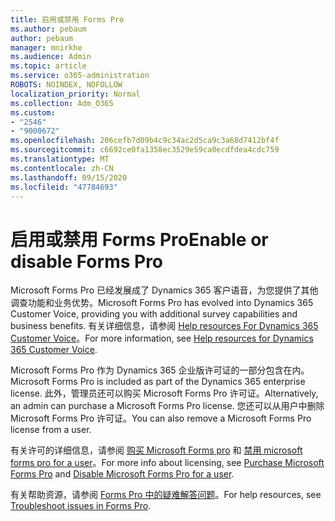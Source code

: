 ```yaml
---
title: 启用或禁用 Forms Pro
ms.author: pebaum
author: pebaum
manager: mnirkhe
ms.audience: Admin
ms.topic: article
ms.service: o365-administration
ROBOTS: NOINDEX, NOFOLLOW
localization_priority: Normal
ms.collection: Adm_O365
ms.custom:
- "2546"
- "9000672"
ms.openlocfilehash: 206cefb7d09b4c9c34ac2d5ca9c3a68d7412bf4f
ms.sourcegitcommit: c6692ce0fa1358ec3529e59ca0ecdfdea4cdc759
ms.translationtype: MT
ms.contentlocale: zh-CN
ms.lasthandoff: 09/15/2020
ms.locfileid: "47784693"
---
```

# <a name="enable-or-disable-forms-pro"></a><span data-ttu-id="9822f-102">启用或禁用 Forms Pro</span><span class="sxs-lookup"><span data-stu-id="9822f-102">Enable or disable Forms Pro</span></span>

<span data-ttu-id="9822f-103">Microsoft Forms Pro 已经发展成了 Dynamics 365 客户语音，为您提供了其他调查功能和业务优势。</span><span class="sxs-lookup"><span data-stu-id="9822f-103">Microsoft Forms Pro has evolved into Dynamics 365 Customer Voice, providing you with additional survey capabilities and business benefits.</span></span> <span data-ttu-id="9822f-104">有关详细信息，请参阅 [Help resources For Dynamics 365 Customer Voice](https://go.microsoft.com/fwlink/p/?linkid=2128357)。</span><span class="sxs-lookup"><span data-stu-id="9822f-104">For more information, see [Help resources for Dynamics 365 Customer Voice](https://go.microsoft.com/fwlink/p/?linkid=2128357).</span></span>  

<span data-ttu-id="9822f-105">Microsoft Forms Pro 作为 Dynamics 365 企业版许可证的一部分包含在内。</span><span class="sxs-lookup"><span data-stu-id="9822f-105">Microsoft Forms Pro is included as part of the Dynamics 365 enterprise license.</span></span> <span data-ttu-id="9822f-106">此外，管理员还可以购买 Microsoft Forms Pro 许可证。</span><span class="sxs-lookup"><span data-stu-id="9822f-106">Alternatively, an admin can purchase a Microsoft Forms Pro license.</span></span> <span data-ttu-id="9822f-107">您还可以从用户中删除 Microsoft Forms Pro 许可证。</span><span class="sxs-lookup"><span data-stu-id="9822f-107">You can also remove a Microsoft Forms Pro license from a user.</span></span>  

<span data-ttu-id="9822f-108">有关许可的详细信息，请参阅 [购买 Microsoft Forms pro](https://docs.microsoft.com/forms-pro/purchase#purchase-microsoft-forms-pro-for-users-in-a-dynamics-365-tenant) 和 [禁用 microsoft forms pro for a user](https://docs.microsoft.com/forms-pro/purchase#disable-microsoft-forms-pro-for-a-user-1)。</span><span class="sxs-lookup"><span data-stu-id="9822f-108">For more info about licensing, see [Purchase Microsoft Forms Pro](https://docs.microsoft.com/forms-pro/purchase#purchase-microsoft-forms-pro-for-users-in-a-dynamics-365-tenant) and [Disable Microsoft Forms Pro for a user](https://docs.microsoft.com/forms-pro/purchase#disable-microsoft-forms-pro-for-a-user-1).</span></span>
  
<span data-ttu-id="9822f-109">有关帮助资源，请参阅 [Forms Pro 中的疑难解答问题](https://docs.microsoft.com/forms-pro/troubleshoot)。</span><span class="sxs-lookup"><span data-stu-id="9822f-109">For help resources, see [Troubleshoot issues in Forms Pro](https://docs.microsoft.com/forms-pro/troubleshoot).</span></span>